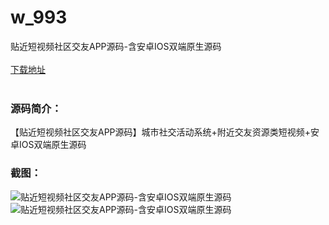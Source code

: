 # w_993
贴近短视频社区交友APP源码-含安卓IOS双端原生源码
<br/></br>
[下载地址](https://www.uuid2.com/993.html "下载地址")
<br/></br>
<h3>源码简介：</h3>
<p>【贴近短视频社区交友APP源码】城市社交活动系统+附近交友资源类短视频+安卓IOS双端原生源码<p>
<h3>截图：</h3>
<img src="https://www.uuid2.com/wp-content/uploads/img/202105/c42c8ee980.jpg" alt="贴近短视频社区交友APP源码-含安卓IOS双端原生源码"><img src="https://www.uuid2.com/wp-content/uploads/img/202105/65679c0128.jpg" alt="贴近短视频社区交友APP源码-含安卓IOS双端原生源码">
